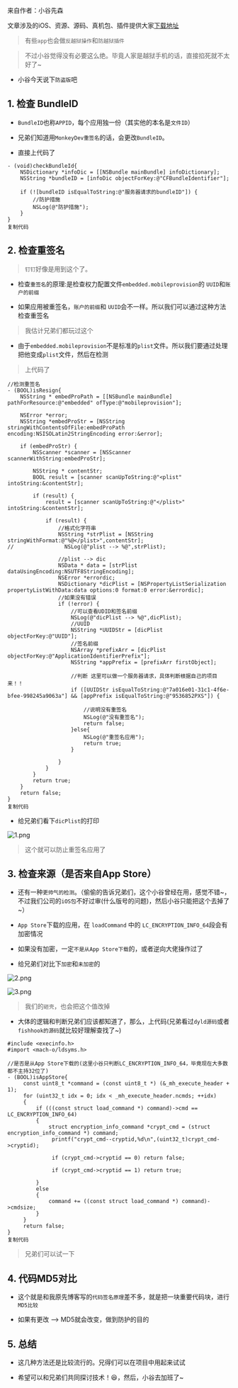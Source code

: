 来自作者：小谷先森

文章涉及的iOS、资源、源码、真机包、插件提供大家[下载地址](https://jq.qq.com/?_wv=1027&k=RYk46azM)
> 有些`app`也会做`反越狱操作`和`防越狱插件`

> 不过小谷觉得没有必要这么绝。毕竟人家是越狱手机的话，直接掐死就不太好了~

*   小谷今天说下`防盗版`吧

## 1\. 检查 BundleID

*   `BundleID`也称`APPID`，每个应用独一份（其实他的本名是`文件ID`）

*   兄弟们知道用`MonkeyDev重签名`的话，会更改`BundleID`。

*   直接上代码了

```
- (void)checkBundleId{
    NSDictionary *infoDic = [[NSBundle mainBundle] infoDictionary];
    NSString *bundleID = [infoDic objectForKey:@"CFBundleIdentifier"];

    if (![bundleID isEqualToString:@"服务器请求的bundleID"]) {
        //防护措施
        NSLog(@"防护措施");
    }
}
复制代码
```

## 2\. 检查重签名

> `钉钉`好像是用到这个了。

*   检查`重签名`的原理:是检查权力配置文件`embedded.mobileprovision`的 `UUID`和`账户的前缀`

*   如果应用被重签名，`账户的前缀`和 `UUID`会不一样。所以我们可以通过这种方法检查重签名

> 我估计兄弟们都玩过这个

*   由于`embedded.mobileprovision`不是标准的`plist`文件。所以我们要通过处理把他变成`plist`文件，然后在检测

> 上代码了

```
//检测重签名
- (BOOL)isResign{
    NSString * embedProPath = [[NSBundle mainBundle] pathForResource:@"embedded" ofType:@"mobileprovision"];

    NSError *error;
    NSString *embedProStr = [NSString stringWithContentsOfFile:embedProPath encoding:NSISOLatin2StringEncoding error:&error];

    if (embedProStr) {
        NSScanner *scanner = [NSScanner scannerWithString:embedProStr];

        NSString * contentStr;
        BOOL result = [scanner scanUpToString:@"<plist" intoString:&contentStr];

        if (result) {
            result = [scanner scanUpToString:@"</plist>" intoString:&contentStr];

            if (result) {
                //格式化字符串
                NSString *strPlist = [NSString stringWithFormat:@"%@</plist>",contentStr];
//                NSLog(@"plist --> %@",strPlist);

                //plist --> dic
                NSData * data = [strPlist dataUsingEncoding:NSUTF8StringEncoding];
                NSError *errordic;
                NSDictionary *dicPlist = [NSPropertyListSerialization propertyListWithData:data options:0 format:0 error:&errordic];
                //如果没有错误
                if (!error) {
                    //可以查看UDID和签名前缀
                    NSLog(@"dicPlist --> %@",dicPlist);
                    //UUID
                    NSString *UUIDStr = [dicPlist objectForKey:@"UUID"];
                    //签名前缀
                    NSArray *prefixArr = [dicPlist objectForKey:@"ApplicationIdentifierPrefix"];
                    NSString *appPrefix = [prefixArr firstObject];

                    //判断 这里可以做一个服务器请求，具体判断根据自己的项目来！！
                    if ([UUIDStr isEqualToString:@"7a016e01-31c1-4f6e-bfee-998245a9063a"] && [appPrefix isEqualToString:@"9536852PXS"]) {

                        //说明没有重签名
                        NSLog(@"没有重签名");
                        return false;
                    }else{
                        NSLog(@"重签名应用");
                        return true;
                    }

                }
            }
        }
        return true;
    }
    return false;
}
复制代码
```

*   给兄弟们看下`dicPlist`的打印

![1.png](https://upload-images.jianshu.io/upload_images/19704571-f85bf1de8097a075.image?imageMogr2/auto-orient/strip%7CimageView2/2/w/1240)

> 这个就可以防止重签名应用了

## 3\. 检查来源（是否来自App Store）

*   还有一种`更帅气的检测`。（偷偷的告诉兄弟们，这个小谷曾经在用，感觉不错~，不过我们公司的`iOS包`不好过审(什么版号的问题)，然后小谷只能把这个去掉了~）

*   `App Store`下载的应用，在 `loadCommand` 中的 `LC_ENCRYPTION_INFO_64`段会有加密情况

*   如果没有加密，一定`不是从App Store下载`的，或者逆向大佬操作过了

*   给兄弟们对比下`加密`和`未加密`的

![2.png](https://upload-images.jianshu.io/upload_images/19704571-5bc25111499cbe78.image?imageMogr2/auto-orient/strip%7CimageView2/2/w/1240)

![3.png](https://upload-images.jianshu.io/upload_images/19704571-df644488dfda7d28.image?imageMogr2/auto-orient/strip%7CimageView2/2/w/1240)

> 我们的`砸壳`，也会把这个值改掉

*   大体的逻辑和判断兄弟们应该都知道了，那么，上代码(兄弟看过`dyld源码`或者`fishhook的源码`就比较好理解查找了~)

```
#include <execinfo.h>
#import <mach-o/ldsyms.h>

//是否是从App Store下载的(这里小谷只判断LC_ENCRYPTION_INFO_64，毕竟现在大多数都不主持32位了)
- (BOOL)isAppStore{
     const uint8_t *command = (const uint8_t *) (&_mh_execute_header + 1);
     for (uint32_t idx = 0; idx < _mh_execute_header.ncmds; ++idx)
     {
         if (((const struct load_command *) command)->cmd == LC_ENCRYPTION_INFO_64)
         {
             struct encryption_info_command *crypt_cmd = (struct encryption_info_command *) command;
              printf("crypt_cmd--cryptid,%d\n",(uint32_t)crypt_cmd->cryptid);

              if (crypt_cmd->cryptid == 0) return false;

              if (crypt_cmd->cryptid == 1) return true;

         }
         else
         {
             command += ((const struct load_command *) command)->cmdsize;
         }
     }
     return false;
}
复制代码
```

> 兄弟们可以试一下

## 4\. 代码MD5对比

*   这个就是和我原先博客写的`代码签名原理`差不多，就是把一块重要代码块，进行`MD5比较`

*   如果有更改 --> MD5就会改变，做到防护的目的

## 5\. 总结

*   这几种方法还是比较流行的。兄得们可以在项目中用起来试试

*   希望可以和兄弟们共同探讨技术！😆，然后，小谷去加班了~


